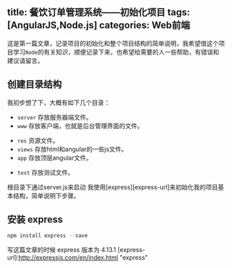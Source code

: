title: 餐饮订单管理系统——初始化项目
tags: [AngularJS,Node.js]
categories: Web前端
---
这是第一篇文章，记录项目的初始化和整个项目结构的简单说明，我希望借这个项目学习`Node`的有关知识，顺便记录下来，也希望给需要的人一些帮助，有错误和建议请留言。
## 创建目录结构
我初步想了下，大概有如下几个目录：

 + `server` 存放服务器端文件。
 + `www` 存放客户端，也就是后台管理界面的文件。
  - `res` 资源文件。
  - `views` 存放html和angular的一些js文件。
  - `app` 存放顶层angular文件。
 + `test` 存放测试文件。

根目录下通过server.js来启动
我使用[express][express-url]来初始化我的项目基本结构，简单说明下步骤。
## 安装 express 
```javascript
npm install express --save
```
写这篇文章的时候 express 版本为 4.13.1
[express-url]:http://expressjs.com/en/index.html "express"